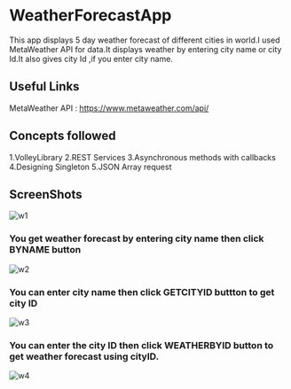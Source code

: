 # WeatherForecastApp

This app displays 5 day weather forecast of different cities in world.I used MetaWeather API for data.It displays weather by entering city name or city Id.It also gives city Id ,if you enter city name.


## Useful Links

MetaWeather API : https://www.metaweather.com/api/
## Concepts followed

1.VolleyLibrary
2.REST Services
3.Asynchronous methods with callbacks
4.Designing Singleton
5.JSON Array request

## ScreenShots


![w1](https://user-images.githubusercontent.com/66770891/150495380-e2be470d-c381-482f-9bcd-6b0937eec5a4.jpeg)

### You get weather forecast by entering city name then click BYNAME button
![w2](https://user-images.githubusercontent.com/66770891/150495418-3407ea95-9ced-4437-b4ad-caddea38c3b9.jpeg)

### You can enter city name then click GETCITYID buttton to get city ID
![w3](https://user-images.githubusercontent.com/66770891/150495429-fdb1b13c-cff3-4097-9e55-e01209097c40.jpeg)

### You can enter the city ID then click WEATHERBYID button to get weather forecast using cityID.
![w4](https://user-images.githubusercontent.com/66770891/150495440-11dae4e8-989c-4961-8e0d-70a33c8fc5b9.jpeg)
